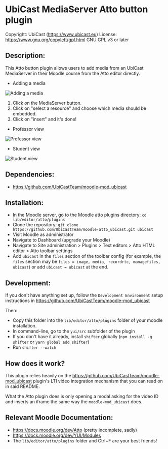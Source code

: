 UbiCast MediaServer Atto button plugin
===========================================

Copyright: UbiCast (https://www.ubicast.eu)
License: https://www.gnu.org/copyleft/gpl.html GNU GPL v3 or later


Description:
------------
This Atto button plugin allows users to add media from an UbiCast MediaServer in their Moodle course from the Atto editor directly.

* Adding a media

![Adding a media](../assets/insert-media.png)

1. Click on the MediaServer button.
2. Click on "select a resource" and choose which media should be embedded.
3. Click on "insert" and it's done!

* Professor view

![Professor view](../assets/professor-view.jpg)

* Student view

![Student view](../assets/student-view.jpg)


Dependencies:
-------------

* https://github.com/UbiCastTeam/moodle-mod_ubicast


Installation:
-------------

* In the Moodle server, go to the Moodle atto plugins directory: `cd lib/editor/atto/plugins`
* Clone the repository: `git clone https://github.com/UbiCastTeam/moodle-atto_ubicast.git ubicast`
* Visit Moodle as administrator
* Navigate to Dashboard (upgrade your Moodle)
* Navigate to Site administration > Plugins > Text editors > Atto HTML editor > Atto toolbar settings
* Add `ubicast` in the `files` section of the toolbar config (for example, the `files` section may be `files = image, media, recordrtc, managefiles, ubicast`) or add `ubicast = ubicast` at the end.


Development:
-----------

If you don't have anything set up, follow the `Development Environment` setup instructions in https://github.com/UbiCastTeam/moodle-mod_ubicast

Then:

* Copy this folder into the `lib/editor/atto/plugins` folder of your moodle installation.
* In command-line, go to the `yui/src` subfolder of the plugin
* If you don't have it already, install `shifter` globally (`npm install -g shifter` or `yarn global add shifter`)
* Run `shifter --watch`


How does it work?
-----------------

This plugin relies heavily on the https://github.com/UbiCastTeam/moodle-mod_ubicast plugin's LTI video integration mechanism that you can read on in said README.

What the Atto plugin does is only opening a modal asking for the video ID and inserts an iframe the same way the `moodle-mod_ubicast` does.


Relevant Moodle Documentation:
----------------------

* https://docs.moodle.org/dev/Atto (pretty incomplete, sadly)
* https://docs.moodle.org/dev/YUI/Modules
* The `lib/editor/atto/plugins` folder and Ctrl+F are your best friends!
